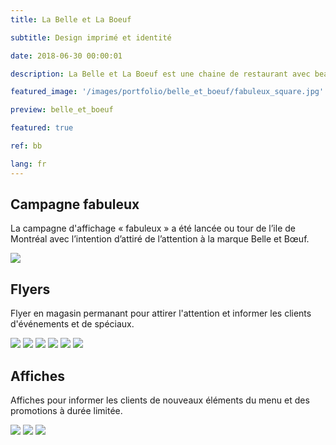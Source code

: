 ```yaml
---
title: La Belle et La Boeuf

subtitle: Design imprimé et identité

date: 2018-06-30 00:00:01

description: La Belle et La Boeuf est une chaine de restaurant avec beaucoup de caractère. Leur identité est urbaine, punk, et un peux nostalgique. Les murs d’un des restos est certain d’être couvert de graffiti et il va toujours avoir de la bonne musique rock classique ou hip-hop old-school qui joue.

featured_image: '/images/portfolio/belle_et_boeuf/fabuleux_square.jpg'

preview: belle_et_boeuf

featured: true

ref: bb

lang: fr
---
```


## Campagne fabuleux

La campagne d'affichage « fabuleux » a été lancée ou tour de l’ile de Montréal avec l’intention d’attiré de l’attention à la marque Belle et Bœuf. 

![](/images/portfolio/belle_et_boeuf/fabuleux.jpg)


## Flyers

Flyer en magasin permanant pour attirer l'attention et informer les clients d'événements et de spéciaux.

<div class="gallery" data-columns="3">
	<img src="/images/portfolio/belle_et_boeuf/bento_box_flyer.jpg">
	<img src="/images/portfolio/belle_et_boeuf/spank_me_burger_flyer.jpg">
	<img src="/images/portfolio/belle_et_boeuf/shots_flyer.jpg">
	<img src="/images/portfolio/belle_et_boeuf/happy_hour_flyer.jpg">
	<img src="/images/portfolio/belle_et_boeuf/ave_caesar.jpg">
	<img src="/images/portfolio/belle_et_boeuf/nuclear_burger_flyer.jpg">
</div>

## Affiches

Affiches pour informer les clients de nouveaux éléments du menu et des promotions à durée limitée.

<div class="gallery" data-columns="3">
	<img src="/images/portfolio/belle_et_boeuf/miami-vice-poster.jpg">
	<img src="/images/portfolio/belle_et_boeuf/superbowl-2019.jpg">
	<img src="/images/portfolio/belle_et_boeuf/misty-twist.jpg">
</div>